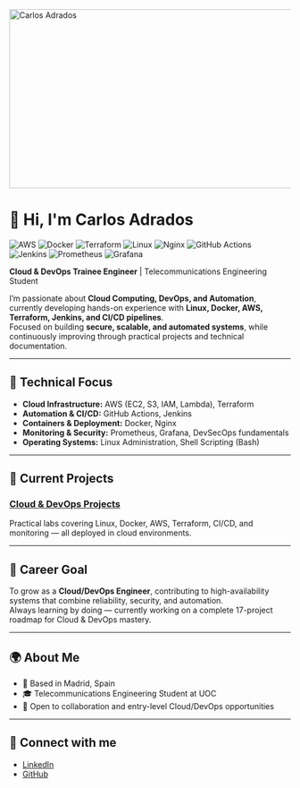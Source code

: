 
<img width="1280" height="320" alt="Carlos Adrados" src="https://github.com/user-attachments/assets/3cba0792-fde7-4f61-8d96-c4c7a20ebf80" />





# 👋 Hi, I'm Carlos Adrados

![AWS](https://img.shields.io/badge/AWS-232F3E?style=for-the-badge&logo=amazonaws&logoColor=white)
![Docker](https://img.shields.io/badge/Docker-2496ED?style=for-the-badge&logo=docker&logoColor=white)
![Terraform](https://img.shields.io/badge/Terraform-623CE4?style=for-the-badge&logo=terraform&logoColor=white)
![Linux](https://img.shields.io/badge/Linux-FCC624?style=for-the-badge&logo=linux&logoColor=black)
![Nginx](https://img.shields.io/badge/Nginx-009639?style=for-the-badge&logo=nginx&logoColor=white)
![GitHub Actions](https://img.shields.io/badge/GitHub%20Actions-2088FF?style=for-the-badge&logo=githubactions&logoColor=white)
![Jenkins](https://img.shields.io/badge/Jenkins-D24939?style=for-the-badge&logo=jenkins&logoColor=white)
![Prometheus](https://img.shields.io/badge/Prometheus-E6522C?style=for-the-badge&logo=prometheus&logoColor=white)
![Grafana](https://img.shields.io/badge/Grafana-F46800?style=for-the-badge&logo=grafana&logoColor=white)


**Cloud & DevOps Trainee Engineer** | Telecommunications Engineering Student  

I’m passionate about **Cloud Computing, DevOps, and Automation**, currently developing hands-on experience with **Linux, Docker, AWS, Terraform, Jenkins, and CI/CD pipelines**.  
Focused on building **secure, scalable, and automated systems**, while continuously improving through practical projects and technical documentation.

---

## 🧠 Technical Focus

- **Cloud Infrastructure:** AWS (EC2, S3, IAM, Lambda), Terraform  
- **Automation & CI/CD:** GitHub Actions, Jenkins  
- **Containers & Deployment:** Docker, Nginx  
- **Monitoring & Security:** Prometheus, Grafana, DevSecOps fundamentals  
- **Operating Systems:** Linux Administration, Shell Scripting (Bash)

---

## 🚀 Current Projects

### [Cloud & DevOps Projects](https://github.com/carlosadrados/proyectos-de-DevOps-en-la-nube)
Practical labs covering Linux, Docker, AWS, Terraform, CI/CD, and monitoring — all deployed in cloud environments.

---

## 🎯 Career Goal

To grow as a **Cloud/DevOps Engineer**, contributing to high-availability systems that combine reliability, security, and automation.  
Always learning by doing — currently working on a complete 17-project roadmap for Cloud & DevOps mastery.

---

## 🌍 About Me

- 📍 Based in Madrid, Spain  
- 🎓 Telecommunications Engineering Student at UOC  
- 🤝 Open to collaboration and entry-level Cloud/DevOps opportunities  

---

## 🔗 Connect with me

- [LinkedIn](https://www.linkedin.com/in/carlos-adrados-benítez-142a48396/)  
- [GitHub](https://github.com/carlosadrados)
  



